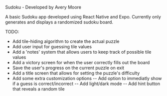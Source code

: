 Sudoku - Developed by Avery Moore

A basic Sudoku app developed using React Native and Expo.
Currently only generates and displays a randomized sudoku board.

TODO:
- Add tile-hiding algorithm to create the actual puzzle
- Add user input for guessing tile values
- Add a 'notes' system that allows users to keep track of possible tile values
- Add a victory screen for when the user correctly fills out the board
- Save the user's progress on the current puzzle on exit
- Add a title screen that allows for setting the puzzle's difficulty
- Add some extra customization options
-- Add option to immediatly show if a guess is correct/incorrect
-- Add light/dark mode
-- Add hint button that reveals a random tile
